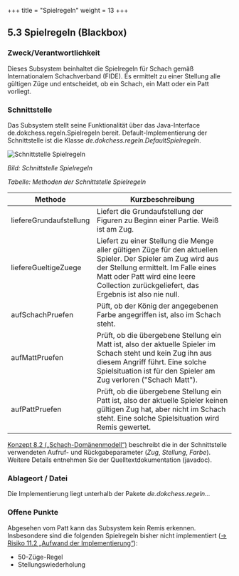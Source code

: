 +++
title = "Spielregeln"
weight = 13
+++

## 5.3	Spielregeln (Blackbox)

### Zweck/Verantwortlichkeit
Dieses Subsystem beinhaltet die Spielregeln für Schach gemäß Internationalem Schachverband (FIDE). Es ermittelt zu einer Stellung alle gültigen Züge und entscheidet, ob ein Schach, ein Matt oder ein Patt vorliegt.

### Schnittstelle
Das Subsystem stellt seine Funktionalität über das Java-Interface de.dokchess.regeln.Spielregeln bereit. Default-Implementierung der Schnittstelle ist die Klasse _de.dokchess.regeln.DefaultSpielregeln_.

![Schnittstelle Spielregeln](/images/Abb09_10_Schnittstelle_Spielregeln.png "Schnittstelle Spielregeln")

*Bild: Schnittstelle Spielregeln*

*Tabelle: Methoden der Schnittstelle Spielregeln*

| Methode | Kurzbeschreibung |
|---------|------------------|
| liefereGrundaufstellung | Liefert die Grundaufstellung der Figuren zu Beginn einer Partie. Weiß ist am Zug.|
| liefereGueltigeZuege | Liefert zu einer Stellung die Menge aller gültigen Züge für den aktuellen Spieler. Der Spieler am Zug wird aus der Stellung ermittelt. Im Falle eines Matt oder Patt wird eine leere Collection zurückgeliefert, das Ergebnis ist also nie null.|
| aufSchachPruefen | Püft, ob der König der angegebenen Farbe angegriffen ist, also im Schach steht. |
| aufMattPruefen | Prüft, ob die übergebene Stellung ein Matt ist, also der aktuelle Spieler im Schach steht und kein Zug ihn aus diesem Angriff führt. Eine solche Spielsituation ist für den Spieler am Zug verloren ("Schach Matt").|
| aufPattPruefen | Prüft, ob die übergebene Stellung ein Patt ist, also der aktuelle Spieler keinen gültigen Zug hat, aber nicht im Schach steht. Eine solche Spielsituation wird Remis gewertet.|

[Konzept 8.2 („Schach-Domänenmodell“)](/08_konzepte/02_domaenenmodell/) beschreibt die in der Schnittstelle verwendeten Aufruf- und Rückgabeparameter (_Zug_, _Stellung_, _Farbe_).
Weitere Details entnehmen Sie der Quelltextdokumentation (javadoc).

### Ablageort / Datei
Die Implementierung liegt unterhalb der Pakete _de.dokchess.regeln..._

### Offene Punkte
Abgesehen vom Patt kann das Subsystem kein Remis erkennen. Insbesondere sind die folgenden Spielregeln bisher nicht implementiert ([→ Risiko 11.2 „Aufwand der Implementierung“](/11_risiken/02_aufwand/)):

* 50-Züge-Regel
* Stellungswiederholung
